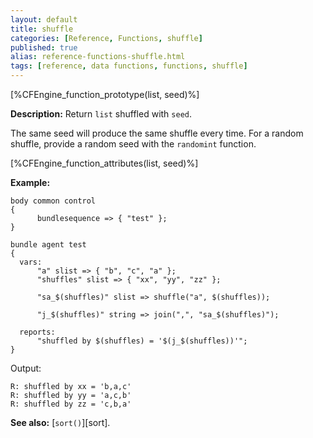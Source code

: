 ```yaml
---
layout: default
title: shuffle
categories: [Reference, Functions, shuffle]
published: true
alias: reference-functions-shuffle.html
tags: [reference, data functions, functions, shuffle]
---
```


[%CFEngine_function_prototype(list, seed)%]

**Description:** Return `list` shuffled with `seed`.

The same seed will produce the same shuffle every time. For a random shuffle, 
provide a random seed with the `randomint` function.

[%CFEngine_function_attributes(list, seed)%]

**Example:**

```cf3
body common control
{
      bundlesequence => { "test" };
}

bundle agent test
{
  vars:
      "a" slist => { "b", "c", "a" };
      "shuffles" slist => { "xx", "yy", "zz" };

      "sa_$(shuffles)" slist => shuffle("a", $(shuffles));

      "j_$(shuffles)" string => join(",", "sa_$(shuffles)");

  reports:
      "shuffled by $(shuffles) = '$(j_$(shuffles))'";
}
```

Output:

```
R: shuffled by xx = 'b,a,c'
R: shuffled by yy = 'a,c,b'
R: shuffled by zz = 'c,b,a'
```

**See also:** [`sort()`][sort].
